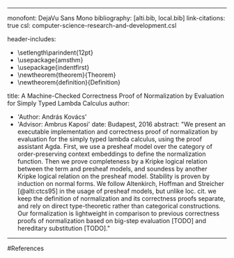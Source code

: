 <!-- build with: pandoc --filter pandoc-citeproc -N --toc --latex-engine=xelatex -->

---
monofont: DejaVu Sans Mono
bibliography: [alti.bib, local.bib]
link-citations: true
csl: computer-science-research-and-development.csl

header-includes:
   - \setlength\parindent{12pt}
   - \usepackage{amsthm}
   - \usepackage{indentfirst}
   - \newtheorem{theorem}{Theorem}
   - \newtheorem{definition}{Definition}

title: 
  A Machine-Checked Correctness Proof of Normalization by Evaluation
  for Simply Typed Lambda Calculus
author: 
- 'Author: András Kovács'
- 'Advisor: Ambrus Kaposi'
date: Budapest, 2016
abstract: "We present an executable implementation and correctness proof of normalization by evaluation for the simply typed lambda calculus, using the proof assistant Agda. First, we use a presheaf model over the category of order-preserving context embeddings to define the normalization function. Then we prove completeness by a Kripke logical relation between the term and presheaf models, and soundess by another Kripke logical relation on the presheaf model. Stability is proven by induction on normal forms. We follow Altenkirch, Hoffman and Streicher [@alti:ctcs95] in the usage of presheaf models, but unlike loc. cit. we keep the definition of normalization and its correctness proofs separate, and rely on direct type-theoretic rather than categorical constructions. Our formalization is lightweight in comparison to previous correctness proofs of normalization based on big-step evaluation [TODO] and hereditary substitution [TODO]."

---

<!-- #First section -->

<!-- Lorem ipsum dolor sit amet, consectetur adipiscing elit, sed do eiusmod tempor incididunt ut labore et dolore magna aliqua. Ut enim ad minim veniam, quis nostrud exercitation ullamco laboris nisi ut aliquip ex ea commodo consequat. Duis aute irure dolor in reprehenderit in voluptate velit esse cillum dolore eu fugiat nulla pariatur. Excepteur sint occaecat cupidatat non proident, sunt in culpa qui officia deserunt mollit anim id est laborum. -->

<!-- Duis aute irure dolor in reprehenderit in voluptate velit esse cillum dolore eu fugiat nulla pariatur. Excepteur sint occaecat cupidatat non proident, sunt in culpa qui officia deserunt mollit anim id est laborum. -->
<!-- \ -->
<!-- \begin{theorem}\label{foo:1} -->
<!-- Lorem ipsum dolor sit amet, consectetur adipiscing elit, sed do eiusmod tempor incididunt ut labore et dolore magna aliqua. Ut enim ad minim veniam, quis nostrud exercitation ullamco laboris nisi ut aliquip ex ea commodo consequat. -->
<!-- \end{theorem} -->

<!-- \begin{proof} -->
<!-- Lorem ipsum dolor sit amet, consectetur adipiscing elit, sed do eiusmod tempor incididunt ut labore et dolore magna aliqua. Ut enim ad minim veniam, quis nostrud exercitation ullamco laboris nisi ut aliquip ex ea commodo consequat. Duis aute irure dolor in reprehenderit in voluptate velit esse cillum dolore eu fugiat nulla pariatur. Excepteur sint occaecat cupidatat non proident, sunt in culpa qui officia deserunt mollit anim id est laborum. -->
<!-- \end{proof} -->

<!-- Here's a reference to \ref{foo:1}.  -->

#References



<!-- # Random header -->

<!-- Code block: -->

<!-- ~~~agda -->

<!--   infixr 4 _⇒_ -->
  
<!--   data Ty : Set where -->
<!--     ι   : Ty -->
<!--     _⇒_ : Ty → Ty → Ty -->
  
<!--   data Con : Set where -->
<!--     ∙   : Con -->
<!--     _,_ : Con → Ty → Con -->
  
<!--   data _∈_ (A : Ty) : Con → Set where -->
<!--     vz : ∀ {Γ} → A ∈ (Γ , A) -->
<!--     vs : ∀ {B Γ} → (v : A ∈ Γ) → A ∈ (Γ , B) -->
  
<!--   data Tm Γ : Ty → Set where -->
<!--     var : ∀ {A} → (v : A ∈ Γ) → Tm Γ A -->
<!--     lam : ∀ {A B} → Tm (Γ , A) B → Tm Γ (A ⇒ B) -->
<!--     app : ∀ {A B} → (f : Tm Γ (A ⇒ B)) → (a : Tm Γ A) → Tm Γ B -->
<!-- ~~~ -->

<!-- Now let's try some inline code: `∀ a → a ∈ Γ → a ≢ foo`{.agda}. -->


<!-- ## Random header again -->

<!-- Lorem ipsum dolor sit amet, consectetur adipiscing elit, sed do eiusmod tempor incididunt ut labore et dolore magna aliqua. Ut enim ad minim veniam, quis nostrud exercitation ullamco laboris nisi ut aliquip ex ea commodo consequat. Duis aute irure dolor in reprehenderit in voluptate velit esse cillum dolore eu fugiat nulla pariatur. Excepteur sint occaecat cupidatat non proident, sunt in culpa qui officia deserunt mollit anim id est laborum. -->

<!-- Duis aute irure dolor in reprehenderit in voluptate velit esse cillum dolore eu fugiat nulla pariatur. Excepteur sint occaecat cupidatat non proident, sunt in culpa qui officia deserunt mollit anim id est laborum. -->
<!-- \ -->
<!-- \begin{theorem} -->
<!-- Lorem ipsum dolor sit amet, consectetur adipiscing elit, sed do eiusmod tempor incididunt ut labore et dolore magna aliqua. Ut enim ad minim veniam, quis nostrud exercitation ullamco laboris nisi ut aliquip ex ea commodo consequat. -->
<!-- \end{theorem} -->

<!-- \begin{proof} -->
<!-- Lorem ipsum dolor sit amet, consectetur adipiscing elit, sed do eiusmod tempor incididunt ut labore et dolore magna aliqua. Ut enim ad minim veniam, quis nostrud exercitation ullamco laboris nisi ut aliquip ex ea commodo consequat. Duis aute irure dolor in reprehenderit in voluptate velit esse cillum dolore eu fugiat nulla pariatur. Excepteur sint occaecat cupidatat non proident, sunt in culpa qui officia deserunt mollit anim id est laborum. -->
<!-- \end{proof} -->

<!-- Some linky thing [here](#random-header-again). H~2~O is a liquid.  2^10^ is 1024. -->

<!-- ~~~agda -->
<!--   data Tm Γ : Ty → Set where -->
<!--     var : ∀ {A} → (v : A ∈ Γ) → Tm Γ A -->
<!--     lam : ∀ {A B} → Tm (Γ , A) B → Tm Γ (A ⇒ B) -->
<!--     app : ∀ {A B} → (f : Tm Γ (A ⇒ B)) → (a : Tm Γ A) → Tm Γ B -->
<!-- ~~~ -->


<!-- 1. fruits -->
<!--     + apples -->
<!--         - macintosh -->
<!--         - red delicious -->
<!--     + pears -->
<!--     + peaches -->
<!-- 1. vegetables -->
<!--     + broccoli -->
<!--     + chard -->
    
    
<!-- Apple -->
<!-- :   Pomaceous fruit of plants of the genus Malus in  -->
<!--     the family Rosaceae. -->

<!-- Orange -->
<!-- :   The fruit of an evergreen tree of the genus Citrus. -->


<!-- (@)  My first example will be numbered (1). -->
<!-- (@)  My second example will be numbered (2). -->

<!-- Explanation of examples. -->

<!-- (@)  My third example will be numbered (3). -->


<!--   Right     Left     Center     Default -->
<!-- -------     ------ ----------   ------- -->
<!--      12     12        12            12 -->
<!--     123     123       123          123 -->
<!--       1     1          1             1 -->

<!-- Table:  Demonstration of simple table syntax. -->


<!-- ------------------------------------------------------------- -->
<!--  Centered   Default           Right Left -->
<!--   Header    Aligned         Aligned Aligned -->
<!-- ----------- ------- --------------- ------------------------- -->
<!--    First    row                12.0 Example of a row that -->
<!--                                     spans multiple lines. -->

<!--   Second    row                 5.0 Here's another one. Note -->
<!--                                     the blank line between -->
<!--                                     rows. -->
<!-- ------------------------------------------------------------- -->

<!-- Table: Here's the caption. It, too, may span -->
<!-- multiple lines. -->


<!-- : Sample grid table. -->

<!-- +---------------+---------------+--------------------+ -->
<!-- | Fruit         | Price         | Advantages         | -->
<!-- +===============+===============+====================+ -->
<!-- | Bananas       | $1.34         | - built-in wrapper | -->
<!-- |               |               | - bright color     | -->
<!-- +---------------+---------------+--------------------+ -->
<!-- | Oranges       | $2.10         | - cures scurvy     | -->
<!-- |               |               | - tasty            | -->
<!-- +---------------+---------------+--------------------+ -->


<!-- | Right | Left | Default | Center | -->
<!-- |------:|:-----|---------|:------:| -->
<!-- |   12  |  12  |    12   |    12  | -->
<!-- |  123  |  123 |   123   |   123  | -->
<!-- |    1  |    1 |     1   |     1  | -->

<!--   : Demonstration of pipe table syntax. -->

<!-- Lorem ipsum dolor sit amet, consectetur adipiscing elit, sed do eiusmod tempor incididunt ut labore et dolore magna aliqua. Ut enim ad minim veniam, quis nostrud exercitation ullamco laboris nisi ut aliquip ex ea commodo consequat. Duis aute irure dolor in reprehenderit in voluptate velit esse cillum dolore eu fugiat nulla pariatur. Excepteur sint occaecat cupidatat non proident, sunt in culpa qui officia deserunt mollit anim id est laborum. Here is a footnote reference,[^1] and another[^longnote]. Here is an inline note.^[Inlines notes are easier to write, since -->
<!-- you don't have to pick an identifier and move down to type the -->
<!-- note.] -->

<!-- [^1]: Here is the footnote. -->

<!-- [^longnote]: Here's one with multiple blocks. Subsequent paragraphs are indented to show that they belong to the previous footnote. The whole paragraph can be indented, or just the first line.  In this way, multi-paragraph footnote work like multi-paragraph list items. -->


<!-- This paragraph won't be part of the note, because it -->
<!-- isn't indented. Here's a reference [@alti:tlca93]. Here's another [@alti:ctcs95]. -->
<!-- And yet another here [@alti:csl98]. -->

<!-- More references abound [@book; @devriese; @Palsberg; @mcbride2008applicative]. -->

<!-- # References -->




